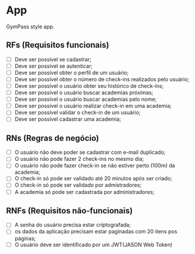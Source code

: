 # App

GymPass style app.

## RFs (Requisitos funcionais)

- [ ] Deve ser possível se cadastrar;
- [ ] Deve ser possível se autenticar;
- [ ] Deve ser possível obter o perfil de um usuário;
- [ ] Deve ser possível obter o número de check-ins realizados pelo usuário;
- [ ] Deve ser possível o usuário obter seu histórico de check-ins;
- [ ] Deve ser possível o usuário buscar academias próximas;
- [ ] Deve ser possível o usuário buscar academias pelo nome;
- [ ] Deve ser possível o usuário realizar check-in em uma academia;
- [ ] Deve ser possível validar o check-in de um usuário;
- [ ] Deve ser possível cadastrar uma academia;

## RNs (Regras de negócio)

- [ ] O usuário não  deve poder se cadastrar com e-mail duplicado;
- [ ] O usuário não pode fazer 2 check-ins no mesmo dia;
- [ ] O usuário não pode fazer check-in se não  estiver perto (100m) da academia;
- [ ] O check-in só pode ser validado até 20 minutos  após  ser criado;
- [ ] O check-in só pode ser validado por admistradores;
- [ ] A academia só pode ser cadastrada por administradores;

## RNFs (Requisitos não-funcionais)

- [ ] A senha do usuário precisa estar criptografada;
- [ ] os dados da aplicação precisam estar paginadas com 20 itens pos páginas;
- [ ] O usuário deve ser identificado por um JWT(JASON Web Token)
